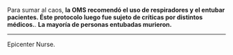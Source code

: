 Para sumar al caos, **la OMS recomendó el uso de respiradores y el entubar pacientes. Éste protocolo luego fue sujeto de críticas por distintos médicos.**. **La mayoría de personas entubadas murieron.**

----------------------------------------------------------------------
Epicenter Nurse. 